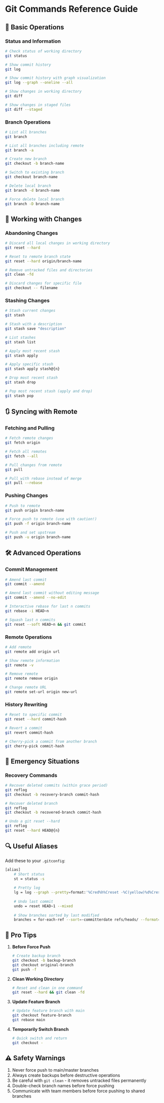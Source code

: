 # Git Commands Reference Guide

## 🔄 Basic Operations

### Status and Information
```bash
# Check status of working directory
git status

# Show commit history
git log

# Show commit history with graph visualization
git log --graph --oneline --all

# Show changes in working directory
git diff

# Show changes in staged files
git diff --staged
```

### Branch Operations
```bash
# List all branches
git branch

# List all branches including remote
git branch -a

# Create new branch
git checkout -b branch-name

# Switch to existing branch
git checkout branch-name

# Delete local branch
git branch -d branch-name

# Force delete local branch
git branch -D branch-name
```

## 🔨 Working with Changes

### Abandoning Changes
```bash
# Discard all local changes in working directory
git reset --hard

# Reset to remote branch state
git reset --hard origin/branch-name

# Remove untracked files and directories
git clean -fd

# Discard changes for specific file
git checkout -- filename
```

### Stashing Changes
```bash
# Stash current changes
git stash

# Stash with a description
git stash save "description"

# List stashes
git stash list

# Apply most recent stash
git stash apply

# Apply specific stash
git stash apply stash@{n}

# Drop most recent stash
git stash drop

# Pop most recent stash (apply and drop)
git stash pop
```

## 🔃 Syncing with Remote

### Fetching and Pulling
```bash
# Fetch remote changes
git fetch origin

# Fetch all remotes
git fetch --all

# Pull changes from remote
git pull

# Pull with rebase instead of merge
git pull --rebase
```

### Pushing Changes
```bash
# Push to remote
git push origin branch-name

# Force push to remote (use with caution!)
git push -f origin branch-name

# Push and set upstream
git push -u origin branch-name
```

## 🛠️ Advanced Operations

### Commit Management
```bash
# Amend last commit
git commit --amend

# Amend last commit without editing message
git commit --amend --no-edit

# Interactive rebase for last n commits
git rebase -i HEAD~n

# Squash last n commits
git reset --soft HEAD~n && git commit
```

### Remote Operations
```bash
# Add remote
git remote add origin url

# Show remote information
git remote -v

# Remove remote
git remote remove origin

# Change remote URL
git remote set-url origin new-url
```

### History Rewriting
```bash
# Reset to specific commit
git reset --hard commit-hash

# Revert a commit
git revert commit-hash

# Cherry-pick a commit from another branch
git cherry-pick commit-hash
```

## 🚨 Emergency Situations

### Recovery Commands
```bash
# Recover deleted commits (within grace period)
git reflog
git checkout -b recovery-branch commit-hash

# Recover deleted branch
git reflog
git checkout -b recovered-branch commit-hash

# Undo a git reset --hard
git reflog
git reset --hard HEAD@{n}
```

## 🔍 Useful Aliases
Add these to your `.gitconfig`:

```bash
[alias]
    # Short status
    st = status -s
    
    # Pretty log
    lg = log --graph --pretty=format:'%Cred%h%Creset -%C(yellow)%d%Creset %s %Cgreen(%cr) %C(bold blue)<%an>%Creset' --abbrev-commit
    
    # Undo last commit
    undo = reset HEAD~1 --mixed
    
    # Show branches sorted by last modified
    branches = for-each-ref --sort=-committerdate refs/heads/ --format='%(committerdate:short) %(refname:short)'
```

## 🌟 Pro Tips

1. **Before Force Push**
   ```bash
   # Create backup branch
   git checkout -b backup-branch
   git checkout original-branch
   git push -f
   ```

2. **Clean Working Directory**
   ```bash
   # Reset and clean in one command
   git reset --hard && git clean -fd
   ```

3. **Update Feature Branch**
   ```bash
   # Update feature branch with main
   git checkout feature-branch
   git rebase main
   ```

4. **Temporarily Switch Branch**
   ```bash
   # Quick switch and return
   git checkout -
   ```

## ⚠️ Safety Warnings

1. Never force push to main/master branches
2. Always create backups before destructive operations
3. Be careful with `git clean` - it removes untracked files permanently
4. Double-check branch names before force pushing
5. Communicate with team members before force pushing to shared branches
